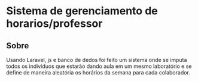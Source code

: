 # Sistema de gerenciamento de horarios/professor

## Sobre

Usando Laravel, js e banco de dedos foi feito um sistema onde se imputa todos os indivíduos que estarão dando aula em um mesmo laboratório e se define de maneira aleatória os horários da semana para cada colaborador.
